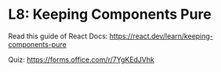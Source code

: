 # L8: Keeping Components Pure

Read this guide of React Docs: https://react.dev/learn/keeping-components-pure

Quiz: https://forms.office.com/r/7YgKEdJVhk

